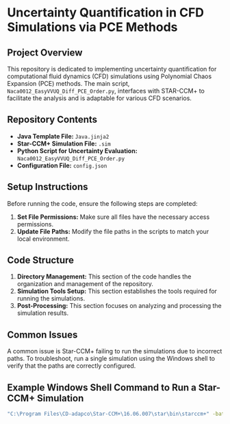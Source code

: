 # Uncertainty Quantification in CFD Simulations via PCE Methods

## Project Overview

This repository is dedicated to implementing uncertainty quantification for computational fluid dynamics (CFD) simulations using Polynomial Chaos Expansion (PCE) methods. The main script, `Naca0012_EasyVVUQ_Diff_PCE_Order.py`, interfaces with STAR-CCM+ to facilitate the analysis and is adaptable for various CFD scenarios.

## Repository Contents

- **Java Template File:** `Java.jinja2`
- **Star-CCM+ Simulation File:** `.sim`
- **Python Script for Uncertainty Evaluation:** `Naca0012_EasyVVUQ_Diff_PCE_Order.py`
- **Configuration File:** `config.json`

## Setup Instructions

Before running the code, ensure the following steps are completed:

1. **Set File Permissions:** Make sure all files have the necessary access permissions.
2. **Update File Paths:** Modify the file paths in the scripts to match your local environment.

## Code Structure

1. **Directory Management:** This section of the code handles the organization and management of the repository.
2. **Simulation Tools Setup:** This section establishes the tools required for running the simulations.
3. **Post-Processing:** This section focuses on analyzing and processing the simulation results.

## Common Issues

A common issue is Star-CCM+ failing to run the simulations due to incorrect paths. To troubleshoot, run a single simulation using the Windows shell to verify that the paths are correctly configured.

## Example Windows Shell Command to Run a Star-CCM+ Simulation

```bash
"C:\Program Files\CD-adapco\Star-CCM+\16.06.007\star\bin\starccm+" -batch simulation.sim
